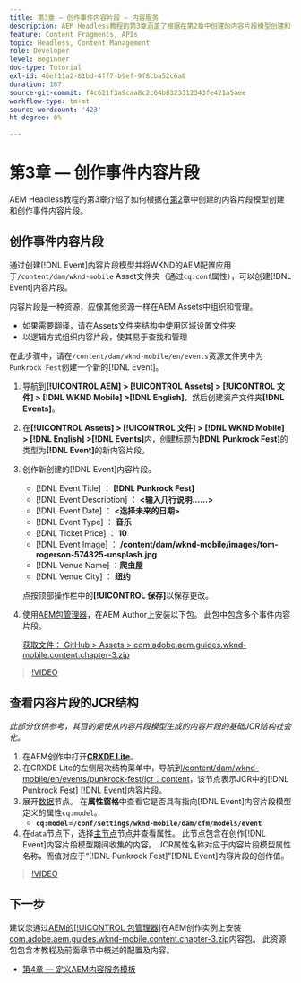 ```yaml
---
title: 第3章 — 创作事件内容片段 — 内容服务
description: AEM Headless教程的第3章涵盖了根据在第2章中创建的内容片段模型创建和创作事件内容片段。
feature: Content Fragments, APIs
topic: Headless, Content Management
role: Developer
level: Beginner
doc-type: Tutorial
exl-id: 46ef11a2-81bd-4ff7-b9ef-9f8cba52c6a8
duration: 167
source-git-commit: f4c621f3a9caa8c2c64b8323312343fe421a5aee
workflow-type: tm+mt
source-wordcount: '423'
ht-degree: 0%

---
```


# 第3章 — 创作事件内容片段

AEM Headless教程的第3章介绍了如何根据在[第2](./chapter-2.md)章中创建的内容片段模型创建和创作事件内容片段。

## 创作事件内容片段

通过创建[!DNL Event]内容片段模型并将WKND的AEM配置应用于`/content/dam/wknd-mobile` Asset文件夹（通过`cq:conf`属性），可以创建[!DNL Event]内容片段。

内容片段是一种资源，应像其他资源一样在AEM Assets中组织和管理。

* 如果需要翻译，请在Assets文件夹结构中使用区域设置文件夹
* 以逻辑方式组织内容片段，使其易于查找和管理

在此步骤中，请在`/content/dam/wknd-mobile/en/events`资源文件夹中为`Punkrock Fest`创建一个新的[!DNL Event]。

1. 导航到&#x200B;**[!UICONTROL AEM] > [!UICONTROL Assets] > [!UICONTROL 文件] > [!DNL WKND Mobile] >[!DNL English]**，然后创建资产文件夹&#x200B;**[!DNL Events]**。
1. 在&#x200B;**[!UICONTROL Assets] > [!UICONTROL 文件] > [!DNL WKND Mobile] > [!DNL English] >[!DNL Events]**&#x200B;内，创建标题为&#x200B;**[!DNL Punkrock Fest]**&#x200B;的类型为&#x200B;**[!DNL Event]**&#x200B;的新内容片段。
1. 创作新创建的[!DNL Event]内容片段。

   * [!DNL Event Title] ： **[!DNL Punkrock Fest]**
   * [!DNL Event Description] ： **&lt;输入几行说明……>**
   * [!DNL Event Date] ： **&lt;选择未来的日期>**
   * [!DNL Event Type] ： **音乐**
   * [!DNL Ticket Price] ： **10**
   * [!DNL Event Image] ： **/content/dam/wknd-mobile/images/tom-rogerson-574325-unsplash.jpg**
   * [!DNL Venue Name] ：**爬虫屋**
   * [!DNL Venue City] ： **纽约**

   点按顶部操作栏中的&#x200B;**[!UICONTROL 保存]**&#x200B;以保存更改。

1. 使用[AEM包管理器](http://localhost:4502/crx/packmgr/index.jsp)，在AEM Author上安装以下包。 此包中包含多个事件内容片段。

   [获取文件： GitHub > Assets > com.adobe.aem.guides.wknd-mobile.content.chapter-3.zip](https://github.com/adobe/aem-guides-wknd-mobile/releases/latest)

>[!VIDEO](https://video.tv.adobe.com/v/28338?quality=12&learn=on)

## 查看内容片段的JCR结构

*此部分仅供参考，其目的是使从内容片段模型生成的内容片段的基础JCR结构社会化。*

1. 在AEM创作中打开&#x200B;**[CRXDE Lite](http://localhost:4502/crx/de/index.jsp)**。
1. 在CRXDE Lite的左侧层次结构菜单中，导航到[/content/dam/wknd-mobile/en/events/punkrock-fest/jcr：content](http://localhost:4502/crx/de/index.jsp#/content/dam/wknd-mobile/en/events/punkrock-fest/jcr:content)，该节点表示JCR中的[!DNL Punkrock Fest] [!DNL Event]内容片段。
1. 展开[数据](http://localhost:4502/crx/de/index.jsp#/content/dam/wknd-mobile/en/events/punkrock-fest/jcr:content/data/master)节点。
在**属性窗格**&#x200B;中查看它是否具有指向[!DNL Event]内容片段模型定义的属性`cq:model`。
   * **`cq:model`**=**`/conf/settings/wknd-mobile/dam/cfm/models/event`**
1. 在`data`节点下，选择[主节点](http://localhost:4502/crx/de/index.jsp#/content/dam/wknd-mobile/en/events/punkrock-fest/jcr:content/data/master)节点并查看属性。 此节点包含在创作[!DNL Event]内容片段模型期间收集的内容。 JCR属性名称对应于内容片段模型属性名称，而值对应于“[!DNL Punkrock Fest]”[!DNL Event]内容片段的创作值。

>[!VIDEO](https://video.tv.adobe.com/v/28356?quality=12&learn=on)

## 下一步

建议您通过[AEM的[!UICONTROL 包管理器]](http://localhost:4502/crx/packmgr/index.jsp)在AEM创作实例上安装[com.adobe.aem.guides.wknd-mobile.content.chapter-3.zip](https://github.com/adobe/aem-guides-wknd-mobile/releases/latest)内容包。 此资源包包含本教程及前面章节中概述的配置及内容。

* [第4章 — 定义AEM内容服务模板](./chapter-4.md)
